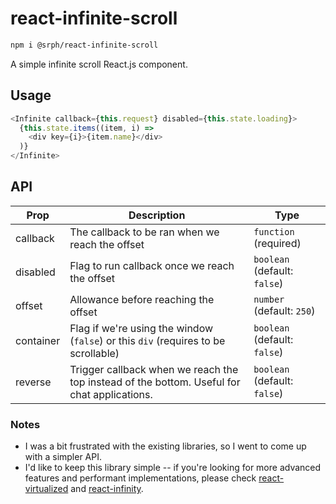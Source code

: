 # react-infinite-scroll
```bash
npm i @srph/react-infinite-scroll
```
A simple infinite scroll React.js component.

## Usage
```js
<Infinite callback={this.request} disabled={this.state.loading}>
  {this.state.items((item, i) =>
  	<div key={i}>{item.name}</div>
  )}
</Infinite>
```

## API
|Prop|Description|Type|
|-----|-----|-----|
|callback|The callback to be ran when we reach the offset|`function` (required)|
|disabled|Flag to run callback once we reach the offset|`boolean` (default: `false`)|
|offset|Allowance before reaching the offset|`number` (default: `250`)|
|container|Flag if we're using the window (`false`) or this `div` (requires to be scrollable)|`boolean` (default: `false`)|
|reverse|Trigger callback when we reach the top instead of the bottom. Useful for chat applications.|`boolean` (default: `false`)|

### Notes
- I was a bit frustrated with the existing libraries, so I went to come up with a simpler API.
- I'd like to keep this library simple -- if you're looking for more advanced features and performant implementations, please check [react-virtualized](https://github.com/bvaughn/react-virtualized) and [react-infinity](https://github.com/nmn/react-infinity).
